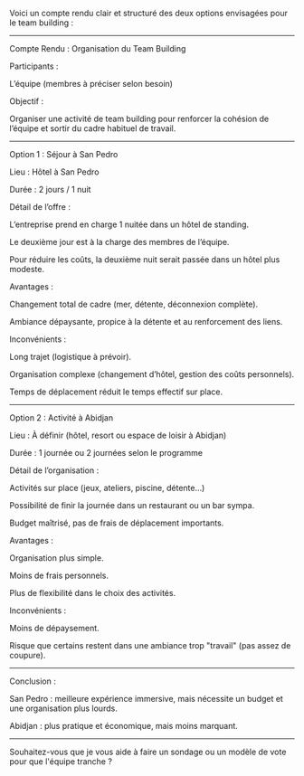 Voici un compte rendu clair et structuré des deux options envisagées pour le team building :


---

Compte Rendu : Organisation du Team Building

Participants :

L’équipe (membres à préciser selon besoin)

Objectif :

Organiser une activité de team building pour renforcer la cohésion de l’équipe et sortir du cadre habituel de travail.


---

Option 1 : Séjour à San Pedro

Lieu : Hôtel à San Pedro

Durée : 2 jours / 1 nuit

Détail de l’offre :

L’entreprise prend en charge 1 nuitée dans un hôtel de standing.

Le deuxième jour est à la charge des membres de l’équipe.

Pour réduire les coûts, la deuxième nuit serait passée dans un hôtel plus modeste.



Avantages :

Changement total de cadre (mer, détente, déconnexion complète).

Ambiance dépaysante, propice à la détente et au renforcement des liens.


Inconvénients :

Long trajet (logistique à prévoir).

Organisation complexe (changement d’hôtel, gestion des coûts personnels).

Temps de déplacement réduit le temps effectif sur place.




---

Option 2 : Activité à Abidjan

Lieu : À définir (hôtel, resort ou espace de loisir à Abidjan)

Durée : 1 journée ou 2 journées selon le programme

Détail de l’organisation :

Activités sur place (jeux, ateliers, piscine, détente…)

Possibilité de finir la journée dans un restaurant ou un bar sympa.

Budget maîtrisé, pas de frais de déplacement importants.


Avantages :

Organisation plus simple.

Moins de frais personnels.

Plus de flexibilité dans le choix des activités.


Inconvénients :

Moins de dépaysement.

Risque que certains restent dans une ambiance trop "travail" (pas assez de coupure).




---

Conclusion :

San Pedro : meilleure expérience immersive, mais nécessite un budget et une organisation plus lourds.

Abidjan : plus pratique et économique, mais moins marquant.



---

Souhaitez-vous que je vous aide à faire un sondage ou un modèle de vote pour que l'équipe tranche ?


